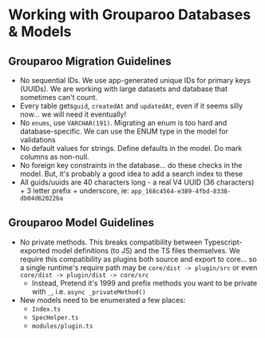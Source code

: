 # Working with Grouparoo Databases & Models

## Grouparoo Migration Guidelines

- No sequential IDs. We use app-generated unique IDs for primary keys (UUIDs). We are working with large datasets and database that sometimes can't count.
- Every table gets`guid`, `createdAt` and `updatedAt`, even if it seems silly now... we will need it eventually!
- No `enums`, use `VARCHAR(191)`. Migrating an enum is too hard and database-specific. We can use the ENUM type in the model for validations
- No default values for strings. Define defaults in the model. Do mark columns as non-null.
- No foreign key constraints in the database... do these checks in the model. But, it's probably a good idea to add a search index to these
- All guids/uuids are 40 characters long - a real V4 UUID (36 characters) + 3 letter prefix + underscore, ie: `app_168c4564-e389-4fbd-8338-db04d62022ba`

## Grouparoo Model Guidelines

- No private methods. This breaks compatibility between Typescript-exported model definitions (to JS) and the TS files themselves. We require this compatibility as plugins both source and export to core... so a single runtime's require path may be `core/dist -> plugin/src` or even `core/dist -> plugin/dist -> core/src`
  - Instead, Pretend it's 1999 and prefix methods you want to be private with `_`, i.e. `async _privateMethod()`
- New models need to be enumerated a few places:
  - `Index.ts`
  - `SpecHelper.ts`
  - `modules/plugin.ts`
